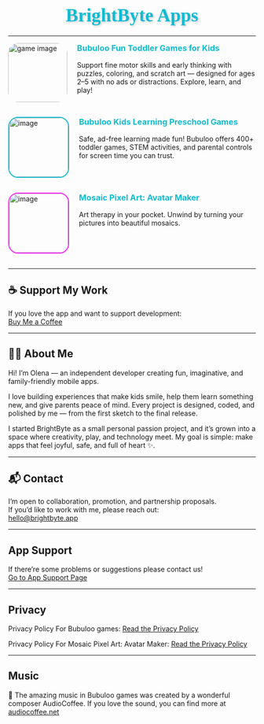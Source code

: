 <head>
  <link rel="stylesheet" href="assets/css/style.css">
  <meta name="google-site-verification" content="Qpm9Z_xlzdHprs9-KnVReUgD-R9WetoVVohKy8pQxhE" />
</head>

<h1 align="center" style="
  font-family: 'Comic Sans MS', 'Chalkboard SE', 'Arial Rounded MT Bold', cursive;
  font-size: 2.7em;
  color: #11bbd1;
  text-shadow: 2px 2px 4px rgba(0,0,0,0.2);
  font-weight: bold;
  margin-bottom: 20px;
">
  BrightByte Apps
</h1>


---

<div style="display: flex; align-items: flex-start; gap: 20px; margin-bottom: 30px;">
  <!-- App Image -->
<a href="https://apps.apple.com/app/id6747248309" target="_blank" style="text-decoration: none;">
  <img width="120" height="120" alt="game image" 
    src="https://github.com/user-attachments/assets/5e0a5a66-d6dd-4936-a9f1-e76a5378129c" 
    style="
         border-radius: 20px;
         /* border: 2px solid #11bbd1; */
         transition: box-shadow 0.3s ease;
       "
       onmouseover="this.style.boxShadow='0 0 12px #11bbd1'"
       onmouseout="this.style.boxShadow='none'" />
</a>
  <!-- App Description -->
  <div style="max-width: 400px;">
    <h3 style="margin-top:0; color:#11bbd1;">Bubuloo Fun Toddler Games for Kids</h3>
    <p>Support fine motor skills and early thinking with puzzles, coloring, and scratch art — designed for ages 2–5 with no ads or distractions. Explore, learn, and play!</p>
  </div>
</div>

<div style="display: flex; align-items: flex-start; gap: 20px; margin-bottom: 30px;">
  <!-- App Image -->
<a href="https://apps.apple.com/app/id6748695587" target="_blank" style="text-decoration: none;">
  <img width="120" height="120" alt="image" 
    src="https://github.com/user-attachments/assets/a57b7b18-476e-4fea-895c-970e1967c5ad"
    style="
         border-radius: 20px;
         border: 2px solid #11bbd1;
         transition: box-shadow 0.3s ease;
       "
       onmouseover="this.style.boxShadow='0 0 12px #11bbd1'"
       onmouseout="this.style.boxShadow='none'" />
</a>
  <!-- App Description -->
  <div style="max-width: 400px;">
    <h3 style="margin-top:0; color:#11bbd1;">Bubuloo Kids Learning Preschool Games</h3>
    <p>Safe, ad-free learning made fun! Bubuloo offers 400+ toddler games, STEM activities, and parental controls for screen time you can trust.</p>
  </div>
</div>

<div style="display: flex; align-items: flex-start; gap: 20px; margin-bottom: 30px;">
  <!-- App Image -->
<a href="https://apps.apple.com/app/id6752529479" target="_blank" style="text-decoration: none;">
  <img width="120" height="120" alt="image" 
    src="https://github.com/user-attachments/assets/971dd218-c0ce-4c0f-afb3-c5c01c7711be"
    style="
         border-radius: 20px;
         border: 2px solid #fc21f9;
         transition: box-shadow 0.3s ease;
       "
       onmouseover="this.style.boxShadow='0 0 12px #fc21f9'"
       onmouseout="this.style.boxShadow='none'" />
</a>
  <!-- App Description -->
  <div style="max-width: 400px;">
    <h3 style="margin-top:0; color:#11bbd1;">Mosaic Pixel Art: Avatar Maker</h3>
    <p>Art therapy in your pocket. Unwind by turning your pictures into beautiful mosaics.</p>
  </div>
</div>


---

## ☕ Support My Work

If you love the app and want to support development:  
[Buy Me a Coffee](https://buymeacoffee.com/magicscribble)

---

## 👩‍💻 About Me 

Hi! I’m Olena — an independent developer creating fun, imaginative, and family-friendly mobile apps.

I love building experiences that make kids smile, help them learn something new, and give parents peace of mind. Every project is designed, coded, and polished by me — from the first sketch to the final release.

I started BrightByte as a small personal passion project, and it’s grown into a space where creativity, play, and technology meet. My goal is simple: make apps that feel joyful, safe, and full of heart ✨.

---

## 📬 Contact

I’m open to collaboration, promotion, and partnership proposals.  
If you’d like to work with me, please reach out:  
[hello@brightbyte.app](mailto:dentin-97.aniline@icloud.com)

---

## App Support

If there’re some problems or suggestions
please contact us!  
[Go to App Support Page](https://magicscribble.github.io/BrightByte/support.html)

---

## Privacy

Privacy Policy For Bubuloo games: 
[Read the Privacy Policy](https://magicscribble.github.io/privacy-policy/)

Privacy Policy For Mosaic Pixel Art: Avatar Maker:
[Read the Privacy Policy](https://magicscribble.github.io/BrightByte/privacy.html)

---
## Music

🎵 The amazing music in Bubuloo games was created by a wonderful composer AudioCoffee.
If you love the sound, you can find more at [audiocoffee.net](https://www.audiocoffee.net/)


